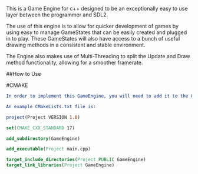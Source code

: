 This is a Game Engine for c++ designed to be an exceptionally easy to use layer between the programmer and SDL2.

The use of this engine is to allow for quicker development of games by using easy to manage GameStates that can be easily created and plugged in to play. These GameStates will also have access to a bunch of useful drawing methods in a consistent and stable environment.

The Engine also makes use of Multi-Threading to split the Update and Draw method functionality, allowing for a smoother framerate.

##How to Use

#CMAKE
```cmake
In order to implement this GameEngine, you will need to add it to the CMakeLists of the project you are building

An example CMakeLists.txt file is:

project(Project VERSION 1.0)

set(CMAKE_CXX_STANDARD 17)

add_subdirectory(GameEngine)

add_executable(Project main.cpp)

target_include_directories(Project PUBLIC GameEngine)
target_link_libraries(Project GameEngine)
```
